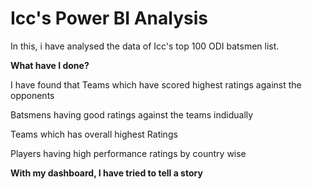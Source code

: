 # Icc's Power BI Analysis

In this, i have analysed the data of Icc's top 100 ODI batsmen list.

**What have I done?**

I have found that Teams which have scored highest ratings against the opponents

Batsmens having good ratings against the teams indidually

Teams which has overall highest Ratings

Players having high performance ratings by country wise

**With my dashboard, I have tried to tell a story**

